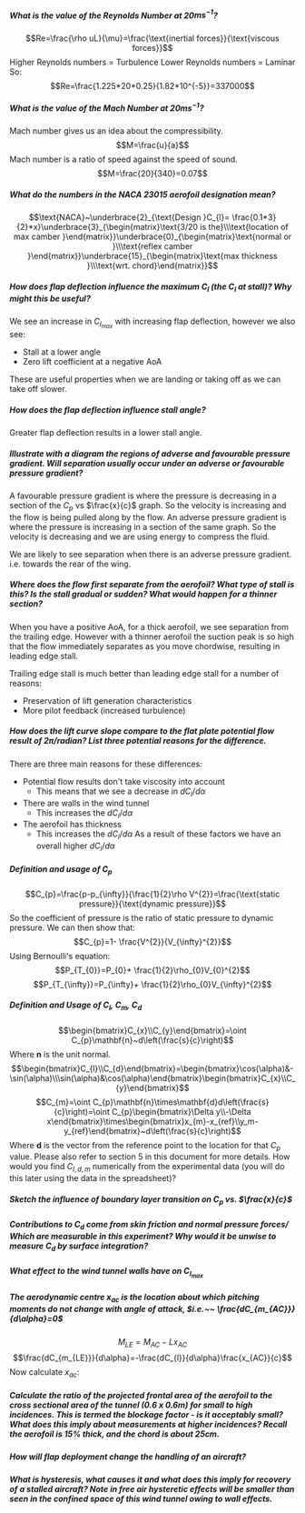 ##### What is the value of the Reynolds Number at 20$ms^{-1}$?
$$Re=\frac{\rho uL}{\mu}=\frac{\text{inertial forces}}{\text{viscous forces}}$$
Higher Reynolds numbers = Turbulence
Lower Reynolds numbers = Laminar
So:
$$Re=\frac{1.225*20*0.25}{1.82*10^{-5}}=337000$$

##### What is the value of the Mach Number at 20$ms^{-1}$?
Mach number gives us an idea about the compressibility.
$$M=\frac{u}{a}$$
Mach number is a ratio of speed against the speed of sound.
$$M=\frac{20}{340}=0.07$$
##### What do the numbers in the NACA 23015 aerofoil designation mean?
$$\text{NACA}~\underbrace{2}_{\text{Design }C_{l}= \frac{0.1*3}{2}*x}\underbrace{3}_{\begin{matrix}\text{3/20 is the}\\\text{location of max camber }\end{matrix}}\underbrace{0}_{\begin{matrix}\text{normal or }\\\text{reflex camber }\end{matrix}}\underbrace{15}_{\begin{matrix}\text{max thickness }\\\text{wrt. chord}\end{matrix}}$$
##### How does flap deflection influence the maximum $C_{l}$ (the $C_{l}$ at stall)? Why might this be useful?
We see an increase in $C_{l_{max}}$ with increasing flap deflection, however we also see:
- Stall at a lower angle
- Zero lift coefficient at a negative AoA

These are useful properties when we are landing or taking off as we can take off slower.
##### How does the flap deflection influence stall angle?
Greater flap deflection results in a lower stall angle.
##### Illustrate with a diagram the regions of adverse and favourable pressure gradient. Will separation usually occur under an adverse or favourable pressure gradient?
A favourable pressure gradient is where the pressure is decreasing in a section of the $C_{p}$ vs $\frac{x}{c}$ graph. So the velocity is increasing and the flow is being pulled along by the flow.
An adverse pressure gradient is where the pressure is increasing in a section of the same graph. So the velocity is decreasing and we are using energy to compress the fluid.

We are likely to see separation when there is an adverse pressure gradient. i.e. towards the rear of the wing.
##### Where does the flow first separate from the aerofoil? What type of stall is this? Is the stall gradual or sudden? What would happen for a thinner section?
When you have a positive AoA, for a thick aerofoil, we see separation from the trailing edge.
However with a thinner aerofoil the suction peak is so high that the flow immediately separates as you move chordwise, resulting in leading edge stall.

Trailing edge stall is much better than leading edge stall for a number of reasons:
- Preservation of lift generation characteristics
- More pilot feedback (increased turbulence)

##### How does the lift curve slope compare to the flat plate potential flow result of $2\pi$/radian? List three potential reasons for the difference.
There are three main reasons for these differences:
- Potential flow results don't take viscosity into account
	- This means that we see a decrease in $dC_{l}/d\alpha$
- There are walls in the wind tunnel
	- This increases the $dC_{l}/d\alpha$
- The aerofoil has thickness
	- This increases the $dC_{l}/d\alpha$
As a result of these factors we have an overall higher $dC_{l}/d\alpha$
##### Definition and usage of $C_{p}$
$$C_{p}=\frac{p-p_{\infty}}{\frac{1}{2}\rho V^{2}}=\frac{\text{static pressure}}{\text{dynamic pressure}}$$
So the coefficient of pressure is the ratio of static pressure to dynamic pressure.
We can then show that:
$$C_{p}=1- \frac{V^{2}}{V_{\infty}^{2}}$$
Using Bernoulli's equation:
$$P_{T_{0}}=P_{0}+ \frac{1}{2}\rho_{0}V_{0}^{2}$$
$$P_{T_{\infty}}=P_{\infty}+ \frac{1}{2}\rho_{0}V_{\infty}^{2}$$
##### Definition and Usage of $C_{l},~C_{m},~C_{d}$
$$\begin{bmatrix}C_{x}\\C_{y}\end{bmatrix}=\oint C_{p}\mathbf{n}~d\left(\frac{s}{c}\right)$$
Where $\mathbf{n}$ is the unit normal.
$$\begin{bmatrix}C_{l}\\C_{d}\end{bmatrix}=\begin{bmatrix}\cos(\alpha)&-\sin(\alpha)\\\sin(\alpha)&\cos(\alpha)\end{bmatrix}\begin{bmatrix}C_{x}\\C_{y}\end{bmatrix}$$
$$C_{m}=\oint C_{p}\mathbf{n}\times\mathbf{d}d\left(\frac{s}{c}\right)=\oint C_{p}\begin{bmatrix}\Delta y\\-\Delta x\end{bmatrix}\times\begin{bmatrix}x_{m}-x_{ref}\\y_m-y_{ref}\end{bmatrix}~d\left(\frac{s}{c}\right)$$
Where $\mathbf{d}$ is the vector from the reference point to the location for that $C_p$ value. Please also refer to section 5 in this document for more details. How would you find $C_{l,d,m}$ numerically from the experimental data (you will do this later using the data in the spreadsheet)?
##### Sketch the influence of boundary layer transition on $C_{p}$ vs. $\frac{x}{c}$

##### Contributions to $C_{d}$ come from skin friction and normal pressure forces/ Which are measurable in this experiment? Why would it be unwise to measure $C_{d}$ by surface integration?

##### What effect to the wind tunnel walls have on $C_{l_{max}}$
##### The aerodynamic centre $x_{ac}$ is the location about which pitching moments do not change with angle of attack, $i.e.~~ \frac{dC_{m_{AC}}}{d\alpha}=0$
$$M_{LE}=M_{AC}-Lx_{AC}$$
$$\frac{dC_{m_{LE}}}{d\alpha}=-\frac{dC_{l}}{d\alpha}\frac{x_{AC}}{c}$$
Now calculate $x_{ac}$:

##### Calculate the ratio of the projected frontal area of the aerofoil to the cross sectional area of the tunnel (0.6 x 0.6m) for small to high incidences. This is termed the blockage factor - is it acceptably small? What does this imply about measurements at higher incidences? Recall the aerofoil is 15% thick, and the chord is about 25cm.
##### How will flap deployment change the handling of an aircraft?
##### What is hysteresis, what causes it and what does this imply for recovery of a stalled aircraft? Note in free air hysteretic effects will be smaller than seen in the confined space of this wind tunnel owing to wall effects.